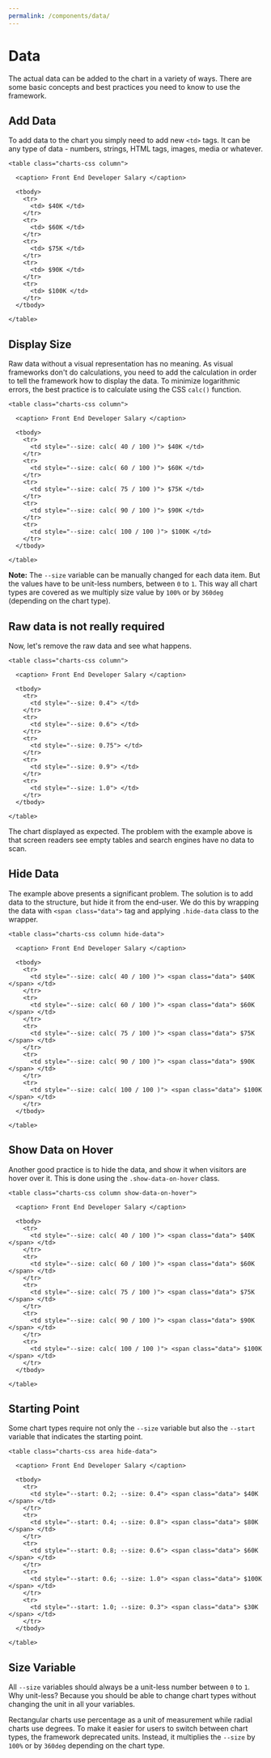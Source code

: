 ```yaml
---
permalink: /components/data/
---
```


# Data

The actual data can be added to the chart in a variety of ways. There are some basic concepts and best practices you need to know to use the framework.

## Add Data

To add data to the chart you simply need to add new `<td>` tags. It can be any type of data - numbers, strings, HTML tags, images, media or whatever.

```html{7,10,13,16,19}
<table class="charts-css column">

  <caption> Front End Developer Salary </caption>

  <tbody>
    <tr>
      <td> $40K </td>
    </tr>
    <tr>
      <td> $60K </td>
    </tr>
    <tr>
      <td> $75K </td>
    </tr>
    <tr>
      <td> $90K </td>
    </tr>
    <tr>
      <td> $100K </td>
    </tr>
  </tbody>

</table>
```

<code-example code-example-id="data-example-1">
<template v-slot:css-code>
#data-example-1 {
  width: 100%;
  max-width: 300px;
  margin: 0 auto;
}
#data-example-1 .column tbody {
	aspect-ratio: 4 / 3;
}
</template>
<template v-slot:html-code>
<div id="data-example-1">
  <table class="charts-css column">
    <caption> Data Example #1 - Front End Developer Salary </caption>
    <tbody>
      <tr>
        <td> $40K </td>
      </tr>
      <tr>
        <td> $60K </td>
      </tr>
      <tr>
        <td> $75K </td>
      </tr>
      <tr>
        <td> $90K </td>
      </tr>
      <tr>
        <td> $100K </td>
      </tr>
    </tbody>
  </table>
</div>
</template>
</code-example>

## Display Size

Raw data without a visual representation has no meaning. As visual frameworks don't do calculations, you need to add the calculation in order to tell the framework how to display the data. To minimize logarithmic errors, the best practice is to calculate using the CSS `calc()` function.

```html{7,10,13,16,19}
<table class="charts-css column">

  <caption> Front End Developer Salary </caption>

  <tbody>
    <tr>
      <td style="--size: calc( 40 / 100 )"> $40K </td>
    </tr>
    <tr>
      <td style="--size: calc( 60 / 100 )"> $60K </td>
    </tr>
    <tr>
      <td style="--size: calc( 75 / 100 )"> $75K </td>
    </tr>
    <tr>
      <td style="--size: calc( 90 / 100 )"> $90K </td>
    </tr>
    <tr>
      <td style="--size: calc( 100 / 100 )"> $100K </td>
    </tr>
  </tbody>

</table>
```

<code-example code-example-id="data-example-2">
<template v-slot:css-code>
#data-example-2 {
  width: 100%;
  max-width: 300px;
  margin: 0 auto;
}
#data-example-2 .column tbody {
	aspect-ratio: 4 / 3;
}
</template>
<template v-slot:html-code>
<div id="data-example-2">
  <table class="charts-css column">
    <caption> Data Example #2 - Front End Developer Salary </caption>
    <tbody>
      <tr>
        <td style="--size: calc( 40 / 100 )"> $40K </td>
      </tr>
      <tr>
        <td style="--size: calc( 60 / 100 )"> $60K </td>
      </tr>
      <tr>
        <td style="--size: calc( 75 / 100 )"> $75K </td>
      </tr>
      <tr>
        <td style="--size: calc( 90 / 100 )"> $90K </td>
      </tr>
      <tr>
        <td style="--size: calc( 100 / 100 )"> $100K </td>
      </tr>
    </tbody>
  </table>
</div>
</template>
</code-example>

**Note:** The `--size` variable can be manually changed for each data item. But the values have to be unit-less numbers, between `0` to `1`. This way all chart types are covered as we multiply size value by `100%` or by `360deg` (depending on the chart type).

## Raw data is not really required

Now, let's remove the raw data and see what happens.

```html{7,10,13,16,19}
<table class="charts-css column">

  <caption> Front End Developer Salary </caption>

  <tbody>
    <tr>
      <td style="--size: 0.4"> </td>
    </tr>
    <tr>
      <td style="--size: 0.6"> </td>
    </tr>
    <tr>
      <td style="--size: 0.75"> </td>
    </tr>
    <tr>
      <td style="--size: 0.9"> </td>
    </tr>
    <tr>
      <td style="--size: 1.0"> </td>
    </tr>
  </tbody>

</table>
```

<code-example code-example-id="data-example-3">
<template v-slot:css-code>
#data-example-3 {
  width: 100%;
  max-width: 300px;
  margin: 0 auto;
}
#data-example-3 .column tbody {
	aspect-ratio: 4 / 3;
}
</template>
<template v-slot:html-code>
<div id="data-example-3">
  <table class="charts-css column">
    <caption> Data Example #3 - Front End Developer Salary </caption>
    <tbody>
      <tr>
        <td style="--size: 0.4"> </td>
      </tr>
      <tr>
        <td style="--size: 0.6"> </td>
      </tr>
      <tr>
        <td style="--size: 0.75"> </td>
      </tr>
      <tr>
        <td style="--size: 0.9"> </td>
      </tr>
      <tr>
        <td style="--size: 1.0"> </td>
      </tr>
    </tbody>
  </table>
</div>
</template>
</code-example>

The chart displayed as expected. The problem with the example above is that screen readers see empty tables and search engines have no data to scan.

## Hide Data

The example above presents a significant problem. The solution is to add data to the structure, but hide it from the end-user. We do this by wrapping the data with `<span class="data">` tag and applying `.hide-data` class to the wrapper.

```html{1,7,10,13,16,19}
<table class="charts-css column hide-data">

  <caption> Front End Developer Salary </caption>

  <tbody>
    <tr>
      <td style="--size: calc( 40 / 100 )"> <span class="data"> $40K </span> </td>
    </tr>
    <tr>
      <td style="--size: calc( 60 / 100 )"> <span class="data"> $60K </span> </td>
    </tr>
    <tr>
      <td style="--size: calc( 75 / 100 )"> <span class="data"> $75K </span> </td>
    </tr>
    <tr>
      <td style="--size: calc( 90 / 100 )"> <span class="data"> $90K </span> </td>
    </tr>
    <tr>
      <td style="--size: calc( 100 / 100 )"> <span class="data"> $100K </span> </td>
    </tr>
  </tbody>

</table>
```

<code-example code-example-id="data-example-4">
<template v-slot:css-code>
#data-example-4 {
  width: 100%;
  max-width: 300px;
  margin: 0 auto;
}
#data-example-4 .column tbody {
	aspect-ratio: 4 / 3;
}
</template>
<template v-slot:html-code>
<div id="data-example-4">
  <table class="charts-css column hide-data">
    <caption> Data Example #4 - Front End Developer Salary </caption>
    <tbody>
      <tr>
        <td style="--size: calc( 40 / 100 )"> <span class="data"> $40K </span> </td>
      </tr>
      <tr>
        <td style="--size: calc( 60 / 100 )"> <span class="data"> $60K </span> </td>
      </tr>
      <tr>
        <td style="--size: calc( 75 / 100 )"> <span class="data"> $75K </span> </td>
      </tr>
      <tr>
        <td style="--size: calc( 90 / 100 )"> <span class="data"> $90K </span> </td>
      </tr>
      <tr>
        <td style="--size: calc( 100 / 100 )"> <span class="data"> $100K </span> </td>
      </tr>
    </tbody>
  </table>
</div>
</template>
</code-example>

## Show Data on Hover

Another good practice is to hide the data, and show it when visitors are hover over it. This is done using the `.show-data-on-hover` class.

```html{1,7,10,13,16,19}
<table class="charts-css column show-data-on-hover">

  <caption> Front End Developer Salary </caption>

  <tbody>
    <tr>
      <td style="--size: calc( 40 / 100 )"> <span class="data"> $40K </span> </td>
    </tr>
    <tr>
      <td style="--size: calc( 60 / 100 )"> <span class="data"> $60K </span> </td>
    </tr>
    <tr>
      <td style="--size: calc( 75 / 100 )"> <span class="data"> $75K </span> </td>
    </tr>
    <tr>
      <td style="--size: calc( 90 / 100 )"> <span class="data"> $90K </span> </td>
    </tr>
    <tr>
      <td style="--size: calc( 100 / 100 )"> <span class="data"> $100K </span> </td>
    </tr>
  </tbody>

</table>
```

<code-example code-example-id="data-example-5">
<template v-slot:css-code>
#data-example-5 {
  width: 100%;
  max-width: 300px;
  margin: 0 auto;
}
#data-example-5 .column tbody {
	aspect-ratio: 4 / 3;
}
</template>
<template v-slot:html-code>
<div id="data-example-5">
  <table class="charts-css column show-data-on-hover">
    <caption> Data Example #5 - Front End Developer Salary </caption>
    <tbody>
      <tr>
        <td style="--size: calc( 40 / 100 )"> <span class="data"> $40K </span> </td>
      </tr>
      <tr>
        <td style="--size: calc( 60 / 100 )"> <span class="data"> $60K </span> </td>
      </tr>
      <tr>
        <td style="--size: calc( 75 / 100 )"> <span class="data"> $75K </span> </td>
      </tr>
      <tr>
        <td style="--size: calc( 90 / 100 )"> <span class="data"> $90K </span> </td>
      </tr>
      <tr>
        <td style="--size: calc( 100 / 100 )"> <span class="data"> $100K </span> </td>
      </tr>
    </tbody>
  </table>
</div>
</template>
</code-example>

## Starting Point

Some chart types require not only the `--size` variable but also the `--start` variable that indicates the starting point.


```html{7,10,13,16,19}
<table class="charts-css area hide-data">

  <caption> Front End Developer Salary </caption>

  <tbody>
    <tr>
      <td style="--start: 0.2; --size: 0.4"> <span class="data"> $40K </span> </td>
    </tr>
    <tr>
      <td style="--start: 0.4; --size: 0.8"> <span class="data"> $80K </span> </td>
    </tr>
    <tr>
      <td style="--start: 0.8; --size: 0.6"> <span class="data"> $60K </span> </td>
    </tr>
    <tr>
      <td style="--start: 0.6; --size: 1.0"> <span class="data"> $100K </span> </td>
    </tr>
    <tr>
      <td style="--start: 1.0; --size: 0.3"> <span class="data"> $30K </span> </td>
    </tr>
  </tbody>

</table>
```

<code-example code-example-id="data-example-6">
<template v-slot:css-code>
#data-example-6 {
  width: 100%;
  max-width: 300px;
  margin: 0 auto;
}
#data-example-6 .area tbody {
	aspect-ratio: 21 / 9;
}
</template>
<template v-slot:html-code>
<div id="data-example-6">
  <table class="charts-css area hide-data">
    <caption> Data Example #6 - Front End Developer Salary </caption>
    <tbody>
      <tr>
        <td style="--start: 0.2; --size: 0.4"> <span class="data"> $40K </span> </td>
      </tr>
      <tr>
        <td style="--start: 0.4; --size: 0.8"> <span class="data"> $80K </span> </td>
      </tr>
      <tr>
        <td style="--start: 0.8; --size: 0.6"> <span class="data"> $60K </span> </td>
      </tr>
      <tr>
        <td style="--start: 0.6; --size: 1.0"> <span class="data"> $100K </span> </td>
      </tr>
      <tr>
        <td style="--start: 1.0; --size: 0.3"> <span class="data"> $30K </span> </td>
      </tr>
    </tbody>
  </table>
</div>
</template>
</code-example>

## Size Variable 

All `--size` variables should always be a unit-less number between `0` to `1`. Why unit-less? Because you should be able to change chart types without changing the unit in all your variables.

Rectangular charts use percentage as a unit of measurement while radial charts use degrees. To make it easier for users to switch between chart types, the framework deprecated units. Instead, it multiplies the `--size` by `100%` or by `360deg` depending on the chart type.
